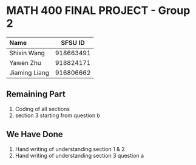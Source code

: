 # MATH 400 FINAL PROJECT - Group 2



| Name          | SFSU ID   |
| :------------ | --------- |
| Shixin Wang   | 918663491 |
| Yawen Zhu     | 918824171 |
| Jiaming Liang | 916806662 |



## Remaining Part

1. Coding of all sections
2. section 3 starting from question b

## We Have Done

1. Hand writing of understanding section 1 & 2
2. Hand writing of understanding section 3 question a